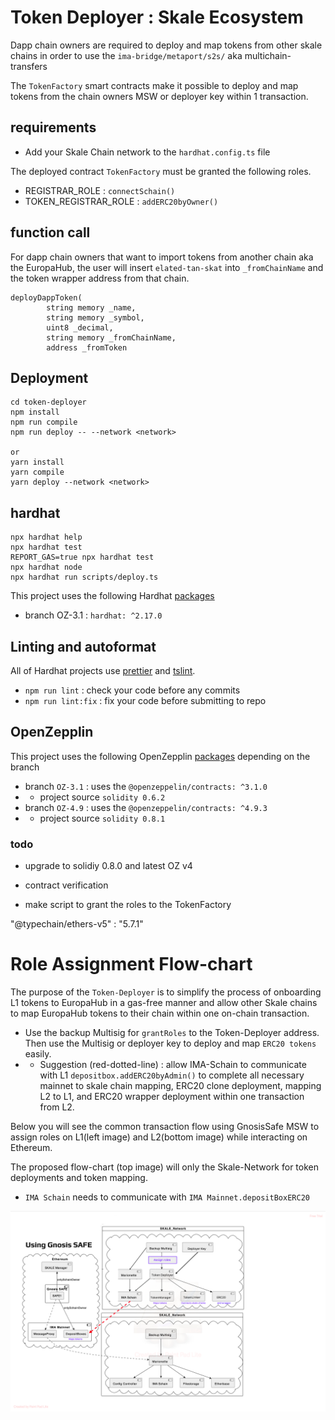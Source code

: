# Token Deployer : Skale Ecosystem
Dapp chain owners are required to deploy and map tokens from other skale chains in order to use the `ima-bridge/metaport/s2s/` aka multichain-transfers 

The `TokenFactory` smart contracts make it possible to deploy and map tokens from the chain owners MSW or deployer key within 1 transaction. 

## requirements 
- Add your Skale Chain network to the `hardhat.config.ts` file

The deployed contract `TokenFactory` must be granted the following roles.
- REGISTRAR_ROLE : `connectSchain()`
- TOKEN_REGISTRAR_ROLE : `addERC20byOwner()`



## function call 
For dapp chain owners that want to import tokens from another chain aka the EuropaHub, the user will insert `elated-tan-skat` into `_fromChainName` and the token wrapper address from that chain. 
```solidity
deployDappToken(
        string memory _name,
        string memory _symbol,
        uint8 _decimal,
        string memory _fromChainName,
        address _fromToken
```

## Deployment
```shell
cd token-deployer
npm install
npm run compile
npm run deploy -- --network <network>

or
yarn install
yarn compile 
yarn deploy --network <network>
```

## hardhat


```shell
npx hardhat help
npx hardhat test
REPORT_GAS=true npx hardhat test
npx hardhat node
npx hardhat run scripts/deploy.ts
```
This project uses the following Hardhat [packages](https://www.npmjs.com/package/hardhat?activeTab=versions) 

- branch OZ-3.1 :  `hardhat: ^2.17.0`

## Linting and autoformat

All of Hardhat projects use [prettier](https://prettier.io/) and
[tslint](https://palantir.github.io/tslint/).

- `npm run lint` : check your code before any commits
- `npm run lint:fix` : fix your code before submitting to repo
 



## OpenZepplin

This project uses the following OpenZepplin [packages](https://www.npmjs.com/package/@openzeppelin/contracts?activeTab=versions) depending on the branch

- branch `OZ-3.1` : uses the  `@openzeppelin/contracts: ^3.1.0` 
- - project source  `solidity 0.6.2`
- branch `OZ-4.9` : uses the  `@openzeppelin/contracts: ^4.9.3` 
- - project source  `solidity 0.8.1`

### todo
- upgrade to solidiy 0.8.0 and latest OZ v4 
- contract verification

- make script to grant the roles to the TokenFactory 

 "@typechain/ethers-v5" : "5.7.1"

 # Role Assignment Flow-chart
The purpose of the `Token-Deployer` is to simplify the process of onboarding L1 tokens to EuropaHub in a gas-free manner and allow other Skale chains to map EuropaHub tokens to their chain within one on-chain transaction. 
- Use the backup Multisig for `grantRoles` to the Token-Deployer address. Then use the Multisig or deployer key to deploy and map `ERC20 tokens` easily.
- - Suggestion (red-dotted-line) : allow IMA-Schain to communicate with L1 `depositbox.addERC20byAdmin()` to complete all necessary mainnet to skale chain mapping, ERC20 clone deployment, mapping L2 to L1, and ERC20 wrapper deployment within one transaction from L2.

Below you will see the common transaction flow using GnosisSafe MSW to assign roles on L1(left image) and L2(bottom image) while interacting on Ethereum. 

The proposed flow-chart (top image) will only the Skale-Network for token deployments and token mapping. 
- `IMA Schain` needs to communicate with `IMA Mainnet.depositBoxERC20`


![ima](https://github.com/RubyAquaMarine/skale-chain-roles-cli/blob/main/img/IMA.png)
